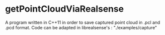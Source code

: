 # getPointCloudViaRealsense
A program written in C++11 in order to save captured point cloud in .pcl and .pcd format. Code can be adapted in librealsense's : "./examples/capture"
